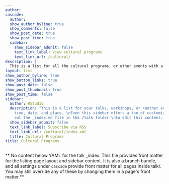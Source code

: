 ```yaml
---
author: 
cascade:
  author: 
  show_author_byline: true
  show_comments: false
  show_post_date: true
  show_post_time: true
  sidebar:
    show_sidebar_adunit: false
    text_link_label: View cultural programs
    text_link_url: /cultural/
description: |
  This is a list for all the cultural programs, or other events with a time, date, and place.
layout: list
show_author_byline: true
show_button_links: true
show_post_date: false
show_post_thumbnail: true
show_post_time: false
sidebar:
  author: RStudio
  description: "This is a list for your talks, workshops, or \nother events with a
    time, date, and place. \nEven this sidebar offers a ton of customizations.\n\nCheck
    out the _index.md file in the /talk folder \nto edit this content. \n"
  show_sidebar_adunit: false
  text_link_label: Subscribe via RSS
  text_link_url: /cultural/index.xml
  title: Cultural Programs
title: Cultural Programs
---
```


** No content below YAML for the talk _index. This file provides front matter for the listing page layout and sidebar content. It is also a branch bundle, and all settings under `cascade` provide front matter for all pages inside talk/. You may still override any of these by changing them in a page's front matter.**
